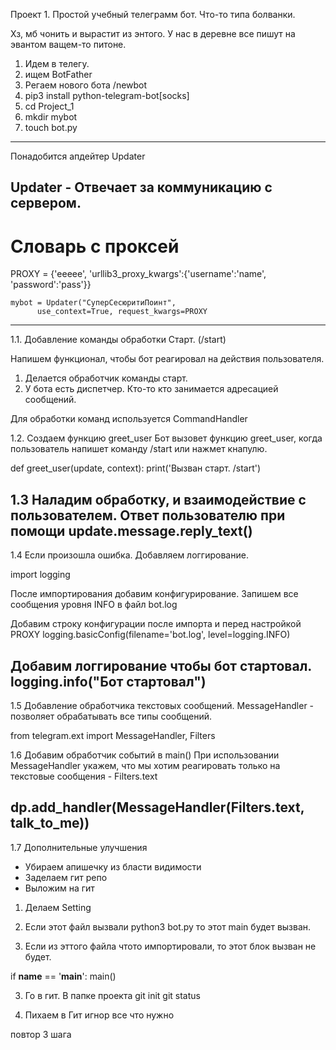 Проект 1.
Простой учебный телеграмм бот. Что-то типа болванки.

Хз, мб чонить и вырастит из энтого.
У нас в деревне все пишут на эвантом ващем-то питоне.

1. Идем в телегу.
2. ищем BotFather
3. Регаем нового бота /newbot
4. pip3 install python-telegram-bot[socks]
5. cd Project_1
6. mkdir mybot
7. touch bot.py
------------------------------
Понадобится апдейтер Updater

Updater - Отвечает за коммуникацию с сервером.
-----------------------------------------------------------


# Словарь с проксей
PROXY = {'eeeee',
    'urllib3_proxy_kwargs':{'username':'name', 'password':'pass'}}

    mybot = Updater("СуперСесюритиПоинт",
          use_context=True, request_kwargs=PROXY
---------------------------------------------------------------------------
1.1. Добавление команды обработки Старт. (/start)

Напишем функционал, чтобы бот реагировал на действия пользователя.
1. Делается обработчик команды старт.
2. У бота есть диспетчер. Кто-то кто занимается адресацией сообщений.

Для обработки команд используется CommandHandler

1.2. Создаем функцию greet_user
Бот вызовет  функцию greet_user, когда пользователь напишет команду /start
или нажмет кнапулю.

def greet_user(update, context):
    print('Вызван старт. /start')

1.3 Наладим обработку, и взаимодействие с пользователем.
Ответ пользователю при помощи <b>update.message.reply_text()</b>
-----------------------------------------
1.4 Если произошла ошибка. Добавляем логгирование.

import logging

После импортирования добавим конфигурирование.
Запишем все сообщения уровня INFO в файл bot.log

Добавим строку конфигурации после импорта и перед настройкой PROXY
logging.basicConfig(filename='bot.log', level=logging.INFO)

Добавим логгирование чтобы бот стартовал.
logging.info("Бот стартовал")
----------------------
1.5 Добавление обработчика текстовых сообщений.
MessageHandler - позволяет обрабатывать все типы сообщений.

from telegram.ext import MessageHandler, Filters

1.6 Добавим обработчик событий в main()
При использовании MessageHandler укажем, что мы хотим реагировать только
на текстовые сообщения - Filters.text

dp.add_handler(MessageHandler(Filters.text, talk_to_me))
---------------------------------------------------------------------------
1.7 Дополнительные улучшения
- Убираем апишечку из бласти видимости
- Заделаем гит репо
- Выложим на гит

1. Делаем Setting

2. Если этот файл вызвали python3 bot.py то этот main будет вызван.
3. Если из эттого файла чтото импортировали, то этот блок вызван не будет.

if __name__ == '__main__':
    main()

3. Го в гит.
В папке проекта
git init
git status

4. Пихаем в Гит игнор все что нужно

повтор 3 шага
